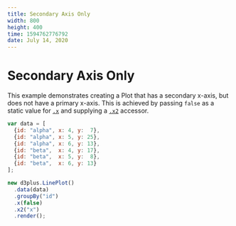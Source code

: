 ```yaml
---
title: Secondary Axis Only
width: 800
height: 400
time: 1594762776792
date: July 14, 2020
---
```


# Secondary Axis Only

This example demonstrates creating a Plot that has a secondary x-axis, but does not have a primary x-axis. This is achieved by passing `false` as a static value for [`.x`](https://d3plus.org/docs/#Plot.x) and supplying a [`.x2`](https://d3plus.org/docs/#Plot.x2) accessor.

```js
var data = [
  {id: "alpha", x: 4, y:  7},
  {id: "alpha", x: 5, y: 25},
  {id: "alpha", x: 6, y: 13},
  {id: "beta",  x: 4, y: 17},
  {id: "beta",  x: 5, y:  8},
  {id: "beta",  x: 6, y: 13}
];

new d3plus.LinePlot()
  .data(data)
  .groupBy("id")
  .x(false)
  .x2("x")
  .render();
```
